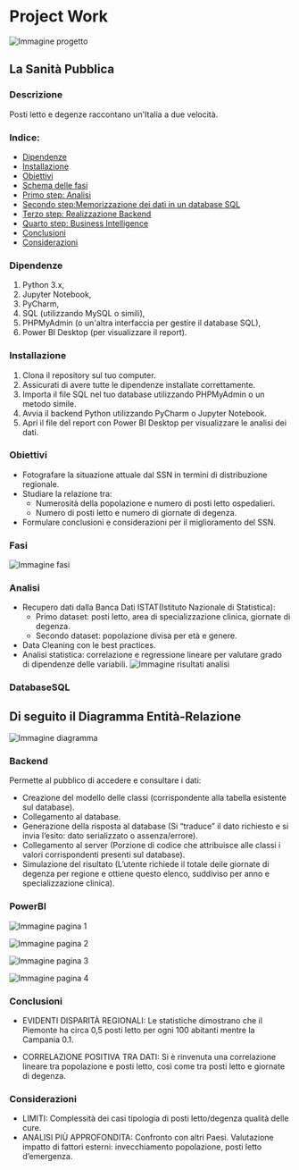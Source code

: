 # Project Work
![Immagine progetto](images/infermiere.png)
## La Sanità Pubblica

### **Descrizione**
Posti letto e degenze raccontano un'Italia a due velocità.

### **Indice:**
* [Dipendenze](#Dipendenze)
* [Installazione](#Installazione)
* [Obiettivi](#Obiettivi)
* [Schema delle fasi](#Fasi)
* [Primo step: Analisi](#Analisi)
* [Secondo step:Memorizzazione dei dati in un database SQL](#DatabaseSQL)
* [Terzo step: Realizzazione Backend](#Backend)
* [Quarto step: Business Intelligence](#PowerBI)
* [Conclusioni](#Conclusioni)
* [Considerazioni](#Considerazioni)

### **Dipendenze**

1. Python 3.x,
2. Jupyter Notebook,
3. PyCharm,
4. SQL (utilizzando MySQL o simili),
5. PHPMyAdmin (o un'altra interfaccia per gestire il database SQL),
6. Power BI Desktop (per visualizzare il report).

### **Installazione**

1. Clona il repository sul tuo computer.
2. Assicurati di avere tutte le dipendenze installate correttamente.
3. Importa il file SQL nel tuo database utilizzando PHPMyAdmin o un metodo simile.
4. Avvia il backend Python utilizzando PyCharm o Jupyter Notebook.
5. Apri il file del report con Power BI Desktop per visualizzare le analisi dei dati.

### **Obiettivi**

- Fotografare la situazione attuale dal SSN in termini di distribuzione regionale.
- Studiare la relazione tra:
  - Numerosità della popolazione e numero di posti letto ospedalieri.
  - Numero di posti letto e numero di giornate di degenza.
- Formulare conclusioni e considerazioni per il miglioramento del SSN.

### **Fasi**

![Immagine fasi](images/fasi.png)

### **Analisi**

- Recupero dati dalla Banca Dati ISTAT(Istituto Nazionale di Statistica):
    - Primo dataset: posti letto, area di specializzazione clinica, giornate di degenza.
    - Secondo dataset: popolazione divisa per età e genere.
- Data Cleaning con le best practices.
- Analisi statistica: correlazione e regressione lineare per valutare grado di dipendenze delle variabili.
![Immagine risultati analisi](images/analisistatistica.png)

### **DatabaseSQL**

## **Di seguito il Diagramma Entità-Relazione**
![Immagine diagramma](images/diagramma.png)

### **Backend**

Permette al pubblico di accedere e consultare i dati:
- Creazione del modello delle classi (corrispondente alla tabella esistente sul database).
- Collegamento al database.
- Generazione della risposta al database (Si “traduce” il dato richiesto e si invia l’esito: dato serializzato o assenza/errore).
- Collegamento al server (Porzione di codice che attribuisce alle classi i valori corrispondenti presenti sul database).
- Simulazione del risultato (L’utente richiede il totale deile giornate di degenza per regione e ottiene questo elenco, suddiviso per anno e specializzazione clinica).

### **PowerBI**
![Immagine pagina 1](images/powerbi_page1.png)

![Immagine pagina 2](images/powerbi_2page_2020.png)

![Immagine pagina 3](images/powerbi_page3_2020.png)

![Immagine pagina 4](images/powerbi_page4_2020.png)


### **Conclusioni**

- EVIDENTI DISPARITÀ REGIONALI: 
  Le statistiche dimostrano che il Piemonte ha circa 0,5 posti letto per ogni 100 abitanti mentre la Campania 0.1.

- CORRELAZIONE POSITIVA TRA DATI:
  Si è rinvenuta una correlazione lineare tra popolazione e posti letto, così come tra posti letto e giornate di degenza.

### **Considerazioni**

- LIMITI:
  Complessità dei casi tipologia di posti letto/degenza qualità delle cure.
- ANALISI PIÙ APPROFONDITA:
  Confronto con altri Paesi.
  Valutazione impatto di fattori esterni: invecchiamento popolazione, posti letto d’emergenza.


  

  

